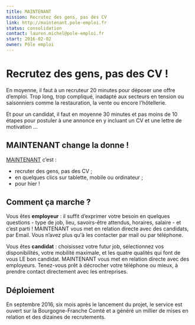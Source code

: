 ```yaml
---
title: MAINTENANT
mission: Recrutez des gens, pas des CV
link: http://maintenant.pole-emploi.fr
status: consolidation
contact: lauren.michel@pole-emploi.fr
start: 2016-02-02
owner: Pôle emploi
---
```


# Recrutez des gens, pas des CV !

En moyenne, il faut à un recruteur 20 minutes pour déposer une offre d’emploi. Trop long, trop compliqué, inadapté aux secteurs en tension ou saisonniers comme la restauration, la vente ou encore l'hôtellerie.

Et pour un candidat, il faut en moyenne 30 minutes et pas moins de 10 étapes pour postuler à une annonce en y incluant un CV et une lettre de motivation ...


## MAINTENANT change la donne !
[MAINTENANT](http://maintenant.pole-emploi.fr) c’est :

* recruter des gens, pas des CV ;
* en quelques clics sur tablette, mobile ou ordinateur ;
* pour hier !

## Comment ça marche ?
Vous êtes **employeur** : il suffit d’exprimer votre besoin en quelques questions - type de job, lieu, savoirs-être attendus, horaires, salaire - et c’est parti !
MAINTENANT vous met en relation directe avec des candidats, par Email. Vous n’avez plus qu'à les contacter par mail ou par téléphone.

Vous êtes **candidat** : choisissez votre futur job, sélectionnez vos disponibilités, votre mobilité maximale, et les quatre qualités qui font de vous LE bon candidat.
MAINTENANT vous met en relation directe avec des employeurs. Tenez-vous prêt à décrocher votre téléphone ou mieux, à prendre contact directement avec les entreprises.

## Déploiement
En septembre 2016, six mois après le lancement du projet, le service est ouvert sur la Bourgogne-Franche Comté et a généré un millier de mises en relation et des dizaines de recrutements.
